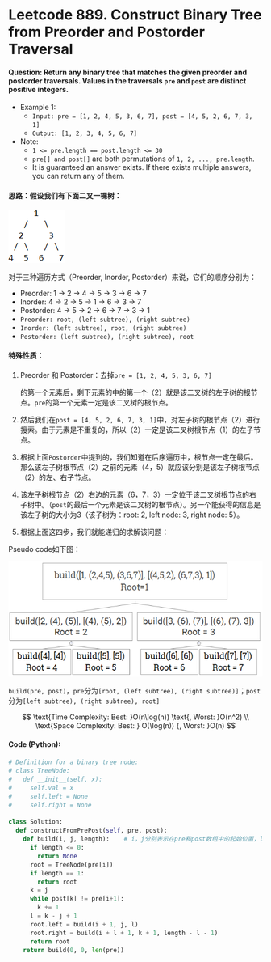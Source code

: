 # Leetcode 889. Construct Binary Tree from Preorder and Postorder Traversal

#### Question: Return any binary tree that matches the given preorder and postorder traversals. Values in the traversals `pre` and `post` are distinct positive integers.

* Example 1:
  * `Input: pre = [1, 2, 4, 5, 3, 6, 7], post = [4, 5, 2, 6, 7, 3, 1]`
  * `Output: [1, 2, 3, 4, 5, 6, 7]`
* Note:
  * `1 <= pre.length == post.length <= 30`
  * `pre[] and post[]` are both permutations of `1, 2, ..., pre.length`.
  * It is guaranteed an answer exists. If there exists multiple answers, you can return any of them.

#### 思路：假设我们有下面二叉一棵树：

![Figure 1. Binary Tree Example](../.gitbook/assets/1572044497-1.jpg)

对于三种遍历方式（Preorder, Inorder, Postorder）来说，它们的顺序分别为：

* Preorder: 1 → 2 → 4 → 5 → 3 → 6 → 7
* Inorder: 4 → 2 → 5 → 1 → 6 → 3 → 7
* Postorder: 4 → 5 → 2 → 6 → 7 → 3 → 1
* `Preorder: root, (left subtree), (right subtree)`
* `Inorder: (left subtree), root, (right subtree)`
* `Postorder: (left subtree), (right subtree), root`

#### 特殊性质：

1. Preorder 和 Postorder：去掉`pre = [1, 2, 4, 5, 3, 6, 7]`

   的第一个元素后，剩下元素的中的第一个（2）就是该二叉树的左子树的根节点。`pre`的第一个元素一定是该二叉树的根节点。

2. 然后我们在`post = [4, 5, 2, 6, 7, 3, 1]`中，对左子树的根节点（2）进行搜索。由于元素是不重复的，所以（2）一定是该二叉树根节点（1）的左子节点。
3. 根据上面`Postorder`中提到的，我们知道在后序遍历中，根节点一定在最后。那么该左子树根节点（2）之前的元素（4，5）就应该分别是该左子树根节点（2）的左、右子节点。
4. 该左子树根节点（2）右边的元素（6，7，3）一定位于该二叉树根节点的右子树中。（`post`的最后一个元素是该二叉树的根节点）。另一个能获得的信息是该左子树的大小为3（该子树为：root: 2, left node: 3, right node: 5）。
5. 根据上面这四步，我们就能递归的求解该问题：

Pseudo code如下图：

![](../.gitbook/assets/1572056985-1.jpg)

`build(pre, post)`，`pre`分为`[root, (left subtree), (right subtree)]`；`post`分为`[left subtree), (right subtree), root]`

$$
\text{Time Complexity: Best: }O(n\log(n)) \text{, Worst: }O(n^2) \\
\text{Space Complexity: Best: } O(\log(n)) {, Worst: }O(n)
$$

#### Code \(Python\):

```python
# Definition for a binary tree node:
# class TreeNode:
#   def __init__(self, x):
#     self.val = x
#     self.left = None
#     self.right = None

class Solution:
  def constructFromPrePost(self, pre, post):
    def build(i, j, length):    # i，j分别表示在pre和post数组中的起始位置，length表示当前数组的长度
      if length <= 0:
        return None
      root = TreeNode(pre[i])
      if length == 1:
        return root
      k = j
      while post[k] != pre[i+1]:
        k += 1
      l = k - j + 1
      root.left = build(i + 1, j, l)
      root.right = build(i + l + 1, k + 1, length - l - 1)
      return root
    return build(0, 0, len(pre))
```









